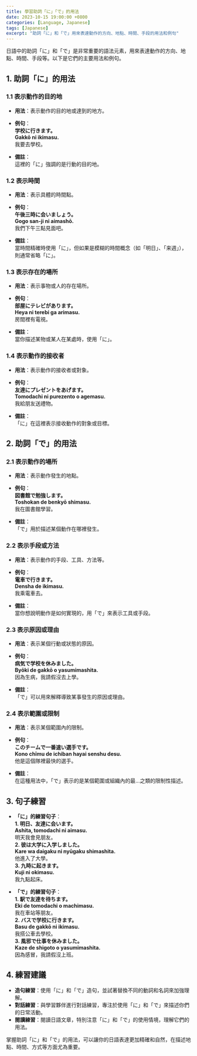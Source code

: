 ```yaml
---
title: 學習助詞「に」「で」的用法
date: 2023-10-15 19:00:00 +0800
categories: [Language, Japanese]
tags: [Japanese] 
excerpt: "助詞「に」和「で」用來表達動作的方向、地點、時間、手段的用法和例句"
---
```


日語中的助詞「に」和「で」是非常重要的語法元素，用來表達動作的方向、地點、時間、手段等。以下是它們的主要用法和例句。

## **1. 助詞「に」的用法**

### **1.1 表示動作的目的地**
- **用法**：表示動作的目的地或達到的地方。
- **例句**：  
  **学校に行きます。**  
  **Gakkō ni ikimasu.**  
  我要去學校。

- **備註**：  
  這裡的「に」強調的是行動的目的地。

### **1.2 表示時間**
- **用法**：表示具體的時間點。
- **例句**：  
  **午後三時に会いましょう。**  
  **Gogo san-ji ni aimashō.**  
  我們下午三點見面吧。

- **備註**：  
  當時間精確時使用「に」，但如果是模糊的時間概念（如「明日」、「来週」），則通常省略「に」。

### **1.3 表示存在的場所**
- **用法**：表示事物或人的存在場所。
- **例句**：  
  **部屋にテレビがあります。**  
  **Heya ni terebi ga arimasu.**  
  房間裡有電視。

- **備註**：  
  當你描述某物或某人在某處時，使用「に」。

### **1.4 表示動作的接收者**
- **用法**：表示動作的接收者或對象。
- **例句**：  
  **友達にプレゼントをあげます。**  
  **Tomodachi ni purezento o agemasu.**  
  我給朋友送禮物。

- **備註**：  
  「に」在這裡表示接收動作的對象或目標。

## **2. 助詞「で」的用法**

### **2.1 表示動作的場所**
- **用法**：表示動作發生的地點。
- **例句**：  
  **図書館で勉強します。**  
  **Toshokan de benkyō shimasu.**  
  我在圖書館學習。

- **備註**：  
  「で」用於描述某個動作在哪裡發生。

### **2.2 表示手段或方法**
- **用法**：表示動作的手段、工具、方法等。
- **例句**：  
  **電車で行きます。**  
  **Densha de ikimasu.**  
  我乘電車去。

- **備註**：  
  當你想說明動作是如何實現的，用「で」來表示工具或手段。

### **2.3 表示原因或理由**
- **用法**：表示某個行動或狀態的原因。
- **例句**：  
  **病気で学校を休みました。**  
  **Byōki de gakkō o yasumimashita.**  
  因為生病，我請假沒去上學。

- **備註**：  
  「で」可以用來解釋導致某事發生的原因或理由。

### **2.4 表示範圍或限制**
- **用法**：表示某個範圍內的限制。
- **例句**：  
  **このチームで一番速い選手です。**  
  **Kono chīmu de ichiban hayai senshu desu.**  
  他是這個隊裡最快的選手。

- **備註**：  
  在這種用法中，「で」表示的是某個範圍或組織內的最…之類的限制性描述。

## **3. 句子練習**

- **「に」的練習句子**：  
  **1. 明日、友達に会います。**  
  **Ashita, tomodachi ni aimasu.**  
  明天我會見朋友。  
  **2. 彼は大学に入学しました。**  
  **Kare wa daigaku ni nyūgaku shimashita.**  
  他進入了大學。  
  **3. 九時に起きます。**  
  **Kuji ni okimasu.**  
  我九點起床。

- **「で」的練習句子**：  
  **1. 駅で友達を待ちます。**  
  **Eki de tomodachi o machimasu.**  
  我在車站等朋友。  
  **2. バスで学校に行きます。**  
  **Basu de gakkō ni ikimasu.**  
  我搭公車去學校。  
  **3. 風邪で仕事を休みました。**  
  **Kaze de shigoto o yasumimashita.**  
  因為感冒，我請假沒上班。

## **4. 練習建議**

- **造句練習**：使用「に」和「で」造句，並試著替換不同的動詞和名詞來加強理解。
- **對話練習**：與學習夥伴進行對話練習，專注於使用「に」和「で」來描述你們的日常活動。
- **閱讀練習**：閱讀日語文章，特別注意「に」和「で」的使用情境，理解它們的用法。

掌握助詞「に」和「で」的用法，可以讓你的日語表達更加精確和自然，在描述地點、時間、方式等方面尤為重要。

